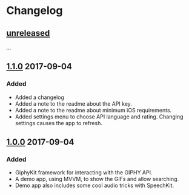 # Changelog

## [unreleased]
...

## [1.1.0] 2017-09-04
### Added 
- Added a changelog
- Added a note to the readme about the API key.
- Added a note to the readme about minimum iOS requirements.
- Added settings menu to choose API language and rating. Changing settings causes the app to refresh.

## [1.0.0] 2017-09-04
### Added
- GiphyKit framework for interacting with the GIPHY API.
- A demo app, using MVVM, to show the GIFs and allow searching.
- Demo app also includes some cool audio tricks with SpeechKit.

[unreleased]: https://github.com/mosheberman/GiphyKit/compare/1.1.0...HEAD
[1.1.0]: https://github.com/mosheberman/GiphyKit/compare/1.0.0...1.1.0
[1.0.0]: https://github.com/mosheberman/GiphyKit/compare/1.0.0...HEAD
